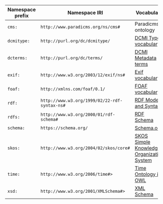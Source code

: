 | Namespace prefix | Namespace IRI                                 | Vocabulary                                                                                |
|------------------|-----------------------------------------------|-------------------------------------------------------------------------------------------|
| `cms:`           | `http://www.paradicms.org/ns/cms#`            | Paradicms ontology                                                                        |
| `dcmitype:`      | `http://purl.org/dc/dcmitype/`                | [DCMI Type vocabulary](https://www.dublincore.org/specifications/dublin-core/dcmi-terms/) |
| `dcterms:`       | `http://purl.org/dc/terms/`                   | [DCMI Metadata terms](https://www.dublincore.org/specifications/dublin-core/dcmi-terms/)  |
| `exif:`          | `http://www.w3.org/2003/12/exif/ns#`          | [Exif vocabulary](https://www.w3.org/2003/12/exif/)                                       |
| `foaf:`          | `http://xmlns.com/foaf/0.1/`                  | [FOAF vocabulary](http://xmlns.com/foaf/0.1/)                                             |
| `rdf:`           | `http://www.w3.org/1999/02/22-rdf-syntax-ns#` | [RDF Model and Syntax](http://www.w3.org/1999/02/22-rdf-syntax-ns#)                       |
| `rdfs:`          | `http://www.w3.org/2000/01/rdf-schema#`       | [RDF Schema](https://www.w3.org/TR/rdf-schema/)                                           |
| `schema:`        | `https://schema.org/`                         | [Schema.org](https://schema.org/)                                                         |
| `skos:`          | `http://www.w3.org/2004/02/skos/core#`        | [SKOS Simple Knowledge Organization System](https://www.w3.org/2004/02/skos/)             |
| `time:`          | `http://www.w3.org/2006/time#>`               | [Time Ontology in OWL](https://www.w3.org/TR/owl-time/)                                   |
| `xsd:`           | `http://www.w3.org/2001/XMLSchema#>`          | [XML Schema](https://www.w3.org/XML/Schema)                                               |

